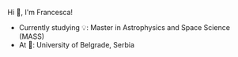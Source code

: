 Hi 👋, I'm Francesca!

- Currently studying 💡: Master in Astrophysics and Space Science (MASS)
- At 🎈: University of Belgrade, Serbia
